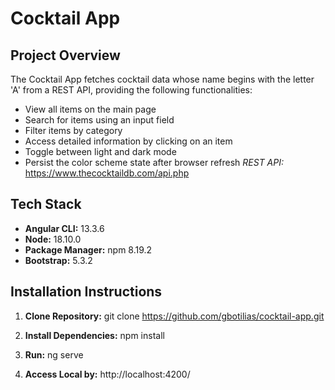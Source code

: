 # Cocktail App

## Project Overview

The Cocktail App fetches cocktail data whose name begins with the letter 'A' from a REST API, providing the following functionalities:

- View all items on the main page
- Search for items using an input field
- Filter items by category
- Access detailed information by clicking on an item
- Toggle between light and dark mode
- Persist the color scheme state after browser refresh
*REST API:* https://www.thecocktaildb.com/api.php

## Tech Stack

- **Angular CLI:** 13.3.6
- **Node:** 18.10.0
- **Package Manager:** npm 8.19.2
- **Bootstrap:** 5.3.2

## Installation Instructions

1. **Clone Repository:** git clone https://github.com/gbotilias/cocktail-app.git

2. **Install Dependencies:**
   npm install

3. **Run:**
   ng serve

4. **Access Local by:**
   http://localhost:4200/


